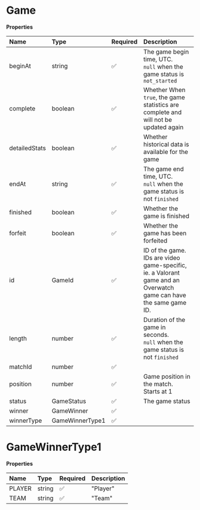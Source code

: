 # Game

**Properties**

| Name          | Type            | Required | Description                                                                                                            |
| :------------ | :-------------- | :------- | :--------------------------------------------------------------------------------------------------------------------- |
| beginAt       | string          | ✅       | The game begin time, UTC. <br/>`null` when the game status is `not_started`                                            |
| complete      | boolean         | ✅       | Whether When `true`, the game statistics are complete and will not be updated again                                    |
| detailedStats | boolean         | ✅       | Whether historical data is available for the game                                                                      |
| endAt         | string          | ✅       | The game end time, UTC. <br/>`null` when the game status is not `finished`                                             |
| finished      | boolean         | ✅       | Whether the game is finished                                                                                           |
| forfeit       | boolean         | ✅       | Whether the game has been forfeited                                                                                    |
| id            | GameId          | ✅       | ID of the game. <br/>IDs are video game-specific, ie. a Valorant game and an Overwatch game can have the same game ID. |
| length        | number          | ✅       | Duration of the game in seconds. <br/>`null` when the game status is not `finished`                                    |
| matchId       | number          | ✅       |                                                                                                                        |
| position      | number          | ✅       | Game position in the match. Starts at 1                                                                                |
| status        | GameStatus      | ✅       | The game status                                                                                                        |
| winner        | GameWinner      | ✅       |                                                                                                                        |
| winnerType    | GameWinnerType1 | ✅       |                                                                                                                        |

# GameWinnerType1

**Properties**

| Name   | Type   | Required | Description |
| :----- | :----- | :------- | :---------- |
| PLAYER | string | ✅       | "Player"    |
| TEAM   | string | ✅       | "Team"      |

<!-- This file was generated by liblab | https://liblab.com/ -->
